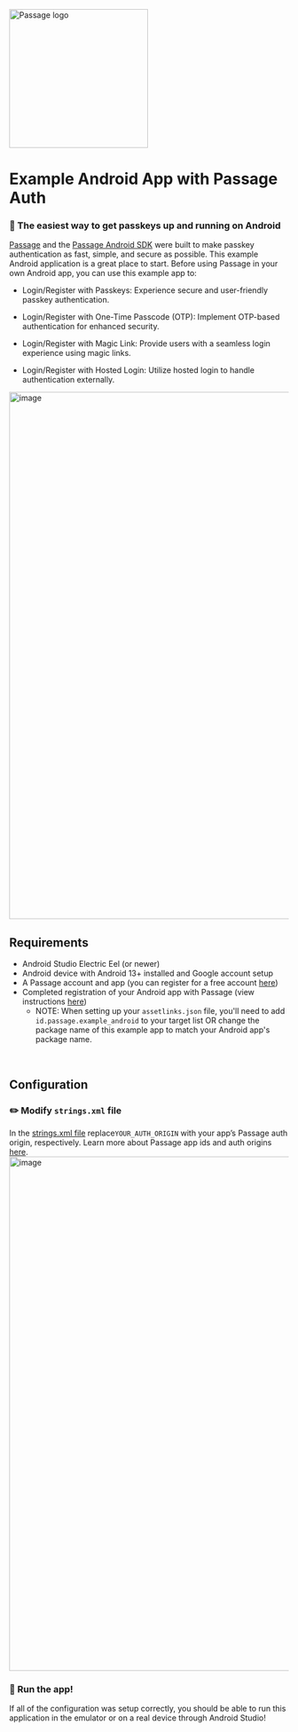 <img src="https://storage.googleapis.com/passage-docs/passage-logo-gradient.svg" alt="Passage logo" style="width:250px;"/>

# Example Android App with Passage Auth
### 🔑 The easiest way to get passkeys up and running on Android

[Passage](https://passage.id) and the [Passage Android SDK](https://github.com/passageidentity/passage-android) were built to make passkey authentication as fast, simple, and secure as possible. This example Android application is a great place to start. Before using Passage in your own Android app, you can use this example app to:

* Login/Register with Passkeys: Experience secure and user-friendly passkey authentication.

* Login/Register with One-Time Passcode (OTP): Implement OTP-based authentication for enhanced security.

* Login/Register with Magic Link: Provide users with a seamless login experience using magic links.

* Login/Register with Hosted Login: Utilize hosted login to handle authentication externally.

<img width="700" height="950" alt="image" src="https://github.com/user-attachments/assets/674fd6e6-0330-42e2-b467-eada7709f509">


<br>

## Requirements

- Android Studio Electric Eel (or newer)
- Android device with Android 13+ installed and Google account setup
- A Passage account and app (you can register for a free account [here](https://passage.id))
- Completed registration of your Android app with Passage (view instructions [here](https://docs.passage.id/mobile/android/add-passage))
  - NOTE: When setting up your `assetlinks.json` file, you'll need to add `id.passage.example_android` to your target list OR change the package name of this example app to match your Android app's package name.

<br>

## Configuration

### ✏️ Modify `strings.xml` file

In the [strings.xml file](https://github.com/passageidentity/example-android/blob/main/app/src/main/res/values/strings.xml) replace`YOUR_AUTH_ORIGIN` with your app’s Passage auth origin, respectively. Learn more about Passage app ids and auth origins [here](https://docs.passage.id/getting-started/creating-a-new-app).
<img width="927" alt="image" src="https://github.com/user-attachments/assets/a4ce766a-12f0-468d-a071-2e19ac3edc25">



### 🚀 Run the app!

If all of the configuration was setup correctly, you should be able to run this application in the emulator or on a real device through Android Studio!
